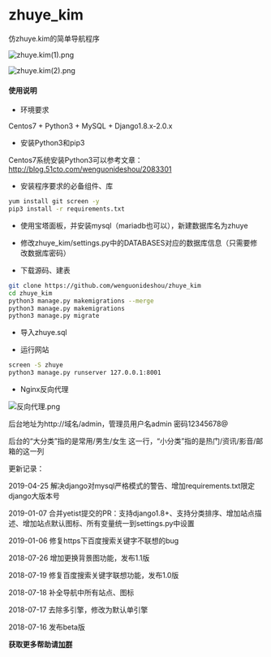 # zhuye_kim
仿zhuye.kim的简单导航程序

![zhuye.kim(1).png](https://www.moerats.com/usr/picture/zhuye.kim(1).png)

![zhuye.kim(2).png](https://www.moerats.com/usr/picture/zhuye.kim(2).png)

#### 使用说明 ####

- 环境要求

Centos7 + Python3 + MySQL + Django1.8.x-2.0.x


- 安装Python3和pip3

Centos7系统安装Python3可以参考文章：http://blog.51cto.com/wenguonideshou/2083301

- 安装程序要求的必备组件、库

```bash
yum install git screen -y
pip3 install -r requirements.txt
```

- 使用宝塔面板，并安装mysql（mariadb也可以），新建数据库名为zhuye

- 修改zhuye_kim/settings.py中的DATABASES对应的数据库信息（只需要修改数据库密码）

- 下载源码、建表

```bash
git clone https://github.com/wenguonideshou/zhuye_kim
cd zhuye_kim
python3 manage.py makemigrations --merge
python3 manage.py makemigrations
python3 manage.py migrate
```

- 导入zhuye.sql

- 运行网站
```bash
screen -S zhuye
python3 manage.py runserver 127.0.0.1:8001
 ```
 	 
- Nginx反向代理

![反向代理.png](https://i.loli.net/2018/07/17/5b4df8524ab67.png)	

后台地址为http://域名/admin，管理员用户名admin 密码12345678@


后台的“大分类”指的是常用/男生/女生 这一行，“小分类”指的是热门/资讯/影音/邮箱的这一列

更新记录：

2019-04-25 解决django对mysql严格模式的警告、增加requirements.txt限定django大版本号

2019-01-07 合并yetist提交的PR：支持django1.8+、支持分类排序、增加站点描述、增加站点默认图标、所有变量统一到settings.py中设置

2019-01-06 修复https下百度搜索关键字不联想的bug

2018-07-26 增加更换背景图功能，发布1.1版

2018-07-19 修复百度搜索关键字联想功能，发布1.0版

2018-07-18 补全导航中所有站点、图标

2018-07-17 去除多引擎，修改为默认单引擎

2018-07-16 发布beta版

**获取更多帮助请[加群](http://shang.qq.com/wpa/qunwpa?idkey=d119da6023cc49729a61139ca4b8bb0ee770d8d9a89383939c4a45159f82bc6d)**

